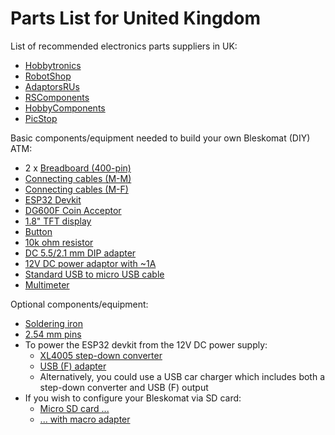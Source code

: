 # Parts List for United Kingdom

List of recommended electronics parts suppliers in UK:
* [Hobbytronics](https://www.hobbytronics.co.uk/)
* [RobotShop](https://www.robotshop.com/uk/)
* [AdaptorsRUs](https://www.acadaptorsrus.co.uk/)
* [RSComponents](https://uk.rs-online.com/web/)
* [HobbyComponents](https://hobbycomponents.com/)
* [PicStop](https://www.picstop.co.uk/)

Basic components/equipment needed to build your own Bleskomat (DIY) ATM:
* 2 x [Breadboard (400-pin)](https://www.hobbytronics.co.uk/breadboard-400)
* [Connecting cables (M-M)](https://www.hobbytronics.co.uk/jumper-wires-mm-6in)
* [Connecting cables (M-F)](https://www.hobbytronics.co.uk/jumper-wires-mf-6in)
* [ESP32 Devkit](https://www.amazon.co.uk/AZDelivery-NodeMcu-CP2102-Development-including/dp/B071P98VTG/)
* [DG600F Coin Acceptor](https://www.robotshop.com/uk/programmable-coin-acceptor.html)
* [1.8" TFT display](https://www.hobbytronics.co.uk/tft-serial-display-18)
* [Button](https://www.hobbytronics.co.uk/tactile-button-assortment)
* [10k ohm resistor](https://www.hobbytronics.co.uk/resistor-10k-1-8w)
* [DC 5.5/2.1 mm DIP adapter](https://www.amazon.co.uk/Uonlytech-Converter-Charger-Adapter-Connectors/dp/B07VLFWWW3)
* [12V DC power adaptor with \~1A](https://www.acadaptorsrus.co.uk/12v-1a-1-amp-mains-ac-dc-adaptor-power-supply-for-yeskamo-cctv-system-uk-plug/)
* [Standard USB to micro USB cable](https://www.amazon.co.uk/5Plus-Micro-Adapter-Female-Black/dp/B09BCWN3KT/)
* [Multimeter](https://www.hobbytronics.co.uk/digital-multimeter-basic)

Optional components/equipment:
* [Soldering iron](https://www.amazon.co.uk/dp/B08T5RJFBC/)
* [2.54 mm pins](https://hobbycomponents.com/connectors/108-single-row-40-pin-254mm-pitch-pin-headers)
* To power the ESP32 devkit from the 12V DC power supply:
	* [XL4005 step-down converter](https://www.amazon.co.uk/DollaTek-XL4005-Adjustable-Module-Converter/dp/B081JNVVNY/)
	* [USB (F) adapter](https://www.amazon.co.uk/Breakout-Female-Socket-Adapter-Connector/dp/B07R9SMJKF/)
	* Alternatively, you could use a USB car charger which includes both a step-down converter and USB (F) output
* If you wish to configure your Bleskomat via SD card:
	* [Micro SD card ...](https://www.picstop.co.uk/microsd-sdhc/sandisk-ultra-micro-sdhc-memory-card-98mbs-class-10-for-android-16gb.html)
	* [... with macro adapter](https://www.picstop.co.uk/card-adapters/micro-sd-card-adapter.html)
